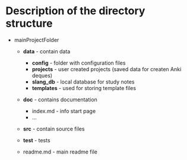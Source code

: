 


# Description of the directory structure

* mainProjectFolder
    - __data__ - contain data
        + __config__ - folder with configuration files
        + __projects__ - user created projects (saved data for createn Anki deques)
        + __slang_db__ - local database for study notes
        + __templates__ - used for storing  template files

    - __doc__ - contains documentation
        + index.md - info start page
        + ...

    - __src__ - contain source files

    - __test__ - tests

    - readme.md - main readme file



